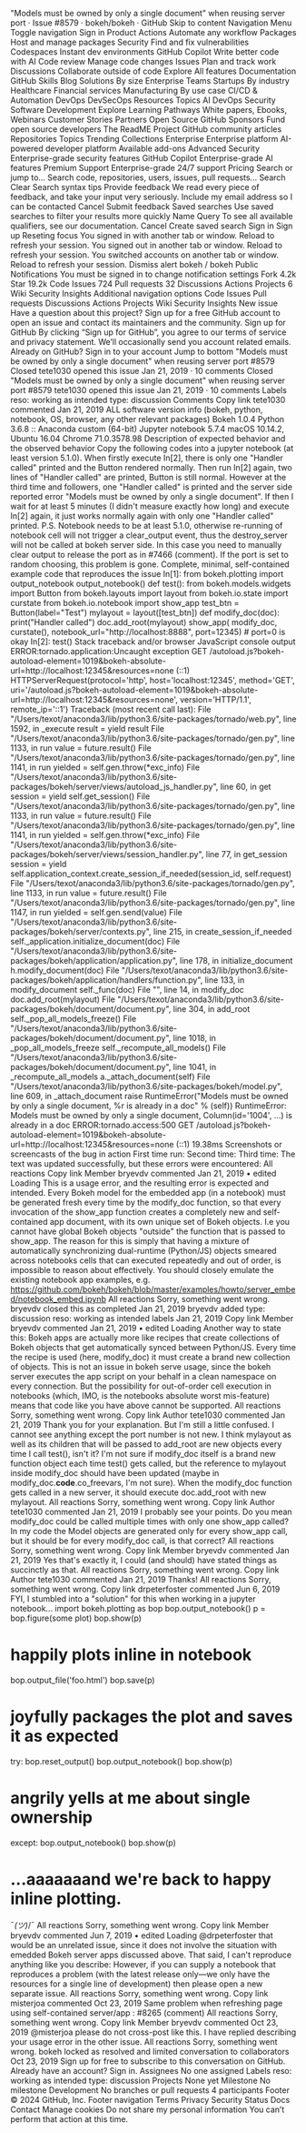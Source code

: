 "Models must be owned by only a single document" when reusing server port · Issue #8579 · bokeh/bokeh · GitHub
Skip to content
Navigation Menu
Toggle navigation
Sign in
Product
Actions
Automate any workflow
Packages
Host and manage packages
Security
Find and fix vulnerabilities
Codespaces
Instant dev environments
GitHub Copilot
Write better code with AI
Code review
Manage code changes
Issues
Plan and track work
Discussions
Collaborate outside of code
Explore
All features
Documentation
GitHub Skills
Blog
Solutions
By size
Enterprise
Teams
Startups
By industry
Healthcare
Financial services
Manufacturing
By use case
CI/CD & Automation
DevOps
DevSecOps
Resources
Topics
AI
DevOps
Security
Software Development
Explore
Learning Pathways
White papers, Ebooks, Webinars
Customer Stories
Partners
Open Source
GitHub Sponsors
Fund open source developers
The ReadME Project
GitHub community articles
Repositories
Topics
Trending
Collections
Enterprise
Enterprise platform
AI-powered developer platform
Available add-ons
Advanced Security
Enterprise-grade security features
GitHub Copilot
Enterprise-grade AI features
Premium Support
Enterprise-grade 24/7 support
Pricing
Search or jump to...
Search code, repositories, users, issues, pull requests...
Search
Clear
Search syntax tips
Provide feedback
We read every piece of feedback, and take your input very seriously.
Include my email address so I can be contacted
Cancel
Submit feedback
Saved searches
Use saved searches to filter your results more quickly
Name
Query
To see all available qualifiers, see our documentation.
Cancel
Create saved search
Sign in
Sign up
Reseting focus
You signed in with another tab or window. Reload to refresh your session.
You signed out in another tab or window. Reload to refresh your session.
You switched accounts on another tab or window. Reload to refresh your session.
Dismiss alert
bokeh
/
bokeh
Public
Notifications
You must be signed in to change notification settings
Fork
4.2k
Star
19.2k
Code
Issues
724
Pull requests
32
Discussions
Actions
Projects
6
Wiki
Security
Insights
Additional navigation options
Code
Issues
Pull requests
Discussions
Actions
Projects
Wiki
Security
Insights
New issue
Have a question about this project? Sign up for a free GitHub account to open an issue and contact its maintainers and the community.
Sign up for GitHub
By clicking “Sign up for GitHub”, you agree to our terms of service and
privacy statement. We’ll occasionally send you account related emails.
Already on GitHub?
Sign in
to your account
Jump to bottom
"Models must be owned by only a single document" when reusing server port
#8579
Closed
tete1030
opened this issue
Jan 21, 2019
· 10 comments
Closed
"Models must be owned by only a single document" when reusing server port
#8579
tete1030
opened this issue
Jan 21, 2019
· 10 comments
Labels
reso: working as intended
type: discussion
Comments
Copy link
tete1030
commented
Jan 21, 2019
ALL software version info (bokeh, python, notebook, OS, browser, any other relevant packages)
Bokeh 1.0.4
Python 3.6.8 :: Anaconda custom (64-bit)
Jupyter notebook 5.7.4
macOS 10.14.2, Ubuntu 16.04
Chrome 71.0.3578.98
Description of expected behavior and the observed behavior
Copy the following codes into a jupyter notebook (at least version 5.1.0).
When firstly execute In[2], there is only one "Handler called" printed and the Button rendered normally. Then run In[2] again, two lines of "Handler called" are printed, Button is still normal. However at the third time and followers, one "Handler called" is printed and the server side reported error "Models must be owned by only a single document".
If then I wait for at least 5 minutes (I didn't measure exactly how long) and execute In[2] again, it just works normally again with only one "Handler called" printed.
P.S. Notebook needs to be at least 5.1.0, otherwise re-running of notebook cell will not trigger a clear_output event, thus the destroy_server will not be called at bokeh server side. In this case you need to manually clear output to release the port as in #7466 (comment).
If the port is set to random choosing, this problem is gone.
Complete, minimal, self-contained example code that reproduces the issue
In[1]:
from bokeh.plotting import output_notebook
output_notebook()
def test():
from bokeh.models.widgets import Button
from bokeh.layouts import layout
from bokeh.io.state import curstate
from bokeh.io.notebook import show_app
test_btn = Button(label="Test")
mylayout = layout([test_btn])
def modify_doc(doc):
print("Handler called")
doc.add_root(mylayout)
show_app(
modify_doc,
curstate(),
notebook_url="http://localhost:8888",
port=12345) # port=0 is okay
In[2]:
test()
Stack traceback and/or browser JavaScript console output
ERROR:tornado.application:Uncaught exception GET /autoload.js?bokeh-autoload-element=1019&bokeh-absolute-url=http://localhost:12345&resources=none (::1)
HTTPServerRequest(protocol='http', host='localhost:12345', method='GET', uri='/autoload.js?bokeh-autoload-element=1019&bokeh-absolute-url=http://localhost:12345&resources=none', version='HTTP/1.1', remote_ip='::1')
Traceback (most recent call last):
File "/Users/texot/anaconda3/lib/python3.6/site-packages/tornado/web.py", line 1592, in _execute
result = yield result
File "/Users/texot/anaconda3/lib/python3.6/site-packages/tornado/gen.py", line 1133, in run
value = future.result()
File "/Users/texot/anaconda3/lib/python3.6/site-packages/tornado/gen.py", line 1141, in run
yielded = self.gen.throw(*exc_info)
File "/Users/texot/anaconda3/lib/python3.6/site-packages/bokeh/server/views/autoload_js_handler.py", line 60, in get
session = yield self.get_session()
File "/Users/texot/anaconda3/lib/python3.6/site-packages/tornado/gen.py", line 1133, in run
value = future.result()
File "/Users/texot/anaconda3/lib/python3.6/site-packages/tornado/gen.py", line 1141, in run
yielded = self.gen.throw(*exc_info)
File "/Users/texot/anaconda3/lib/python3.6/site-packages/bokeh/server/views/session_handler.py", line 77, in get_session
session = yield self.application_context.create_session_if_needed(session_id, self.request)
File "/Users/texot/anaconda3/lib/python3.6/site-packages/tornado/gen.py", line 1133, in run
value = future.result()
File "/Users/texot/anaconda3/lib/python3.6/site-packages/tornado/gen.py", line 1147, in run
yielded = self.gen.send(value)
File "/Users/texot/anaconda3/lib/python3.6/site-packages/bokeh/server/contexts.py", line 215, in create_session_if_needed
self._application.initialize_document(doc)
File "/Users/texot/anaconda3/lib/python3.6/site-packages/bokeh/application/application.py", line 178, in initialize_document
h.modify_document(doc)
File "/Users/texot/anaconda3/lib/python3.6/site-packages/bokeh/application/handlers/function.py", line 133, in modify_document
self._func(doc)
File "<ipython-input-1-dfd207c7ef75>", line 14, in modify_doc
doc.add_root(mylayout)
File "/Users/texot/anaconda3/lib/python3.6/site-packages/bokeh/document/document.py", line 304, in add_root
self._pop_all_models_freeze()
File "/Users/texot/anaconda3/lib/python3.6/site-packages/bokeh/document/document.py", line 1018, in _pop_all_models_freeze
self._recompute_all_models()
File "/Users/texot/anaconda3/lib/python3.6/site-packages/bokeh/document/document.py", line 1041, in _recompute_all_models
a._attach_document(self)
File "/Users/texot/anaconda3/lib/python3.6/site-packages/bokeh/model.py", line 609, in _attach_document
raise RuntimeError("Models must be owned by only a single document, %r is already in a doc" % (self))
RuntimeError: Models must be owned by only a single document, Column(id='1004', ...) is already in a doc
ERROR:tornado.access:500 GET /autoload.js?bokeh-autoload-element=1019&bokeh-absolute-url=http://localhost:12345&resources=none (::1) 19.38ms
Screenshots or screencasts of the bug in action
First time run:
Second time:
Third time:
The text was updated successfully, but these errors were encountered:
All reactions
Copy link
Member
bryevdv
commented
Jan 21, 2019
•
edited
Loading
This is a usage error, and the resulting error is expected and intended. Every Bokeh model for the embedded app (in a notebook) must be generated fresh every time by the modify_doc function, so that every invocation of the show_app function creates a completely new and self-contained app document, with its own unique set of Bokeh objects. I.e you cannot have global Bokeh objects "outside" the function that is passed to show_app.
The reason for this is simply that having a mixture of automatically synchronizing dual-runtime (Python/JS) objects smeared across notebooks cells that can executed repeatedly and out of order, is impossible to reason about effectively. You should closely emulate the existing notebook app examples, e.g.
https://github.com/bokeh/bokeh/blob/master/examples/howto/server_embed/notebook_embed.ipynb
All reactions
Sorry, something went wrong.
bryevdv
closed this as completed
Jan 21, 2019
bryevdv
added
type: discussion
reso: working as intended
labels
Jan 21, 2019
Copy link
Member
bryevdv
commented
Jan 21, 2019
•
edited
Loading
Another way to state this: Bokeh apps
are actually more like recipes that create collections of Bokeh objects that get automatically synced between Python/JS. Every time the recipe is used (here, modify_doc) it must create a brand new collection of objects.
This is not an issue in bokeh serve usage, since the
bokeh server executes the app script on your behalf in a clean namespace on every connection. But the possibility for out-of-order cell execution in notebooks (which, IMO, is the notebooks absolute worst mis-feature) means that code like you have above cannot be supported.
All reactions
Sorry, something went wrong.
Copy link
Author
tete1030
commented
Jan 21, 2019
Thank you for your explanation. But I'm still a little confused. I cannot see anything except the port number is not new. I think mylayout as well as its children that will be passed to add_root are new objects every time I call test(), isn't it?
I'm not sure if modify_doc itself is a brand new function object each time test() gets called, but the reference to mylayout inside modify_doc should have been updated (maybe in modify_doc.__code__.co_freevars, I'm not sure). When the modify_doc function gets called in a new server, it should execute doc.add_root with new mylayout.
All reactions
Sorry, something went wrong.
Copy link
Author
tete1030
commented
Jan 21, 2019
I probably see your points. Do you mean modify_doc could be called multiple times with only one show_app called? In my code the Model objects are generated only for every show_app call, but it should be for every modify_doc call, is that correct?
All reactions
Sorry, something went wrong.
Copy link
Member
bryevdv
commented
Jan 21, 2019
Yes that's exactly it, I could (and should) have stated things as succinctly as that.
All reactions
Sorry, something went wrong.
Copy link
Author
tete1030
commented
Jan 21, 2019
Thanks!
All reactions
Sorry, something went wrong.
Copy link
drpeterfoster
commented
Jun 6, 2019
FYI, I stumbled into a "solution" for this when working in a jupyter notebook...
import bokeh.plotting as bop
bop.output_notebook()
p = bop.figure(some plot)
bop.show(p)
# happily plots inline in notebook
bop.output_file('foo.html')
bop.save(p)
# joyfully packages the plot and saves it as expected
try:
bop.reset_output()
bop.output_notebook()
bop.show(p)
# angrily yells at me about single ownership
except:
bop.output_notebook()
bop.show(p)
# ...aaaaaaand we're back to happy inline plotting.
¯_(ツ)_/¯
All reactions
Sorry, something went wrong.
Copy link
Member
bryevdv
commented
Jun 7, 2019
•
edited
Loading
@drpeterfoster that would be an unrelated issue, since it does not involve the situation with emedded Bokeh server apps discussed above. That said, I can't reproduce anything like you describe:
However, if you can supply a notebook that reproduces a problem (with the latest release only—we only have the resources for a single line of development) then please open a new separate issue.
All reactions
Sorry, something went wrong.
Copy link
misterjoa
commented
Oct 23, 2019
Same problem when refreshing page using self-contained server/app : #8265 (comment)
All reactions
Sorry, something went wrong.
Copy link
Member
bryevdv
commented
Oct 23, 2019
@misterjoa please do not cross-post like this. I have replied describing your usage error in the other issue.
All reactions
Sorry, something went wrong.
bokeh
locked as resolved and limited conversation to collaborators
Oct 23, 2019
Sign up for free
to subscribe to this conversation on GitHub.
Already have an account?
Sign in.
Assignees
No one assigned
Labels
reso: working as intended
type: discussion
Projects
None yet
Milestone
No milestone
Development
No branches or pull requests
4 participants
Footer
© 2024 GitHub, Inc.
Footer navigation
Terms
Privacy
Security
Status
Docs
Contact
Manage cookies
Do not share my personal information
You can’t perform that action at this time.